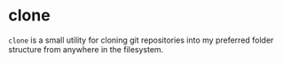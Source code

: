 # clone

`clone` is a small utility for cloning git repositories into my preferred folder structure from anywhere in the filesystem.
